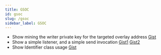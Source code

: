 ```yaml
---
title: GSOC
id: gsoc
slug: /gsoc
sidebar_label: GSOC
---
```


* Show mining the writer private key for the targeted overlay address [Gist](https://gist.github.com/Cafe137/e76ef081263aaec7a715139d700f3433)
* Show a simple listener, and a simple send invocation [Gist1](https://gist.github.com/Cafe137/7f02fb54ad5a79833f3b718b94df0d41) [Gist2](https://gist.github.com/Cafe137/6277f1d112b3b78ba36f717551357c3b)
* Show Identifier class usage [Gist](https://gist.github.com/Cafe137/25a244d85758480aa1e15c80ff147b72)  